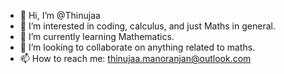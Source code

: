- 👋 Hi, I’m @Thinujaa
- 👀 I’m interested in coding, calculus, and just Maths in general.
- 🌱 I’m currently learning Mathematics.
- 💞️ I’m looking to collaborate on anything related to maths.
- 📫 How to reach me: thinujaa.manoranjan@outlook.com

<!---
Thinujaa/Thinujaa is a ✨ special ✨ repository because its `README.md` (this file) appears on your GitHub profile.
You can click the Preview link to take a look at your changes.
--->

